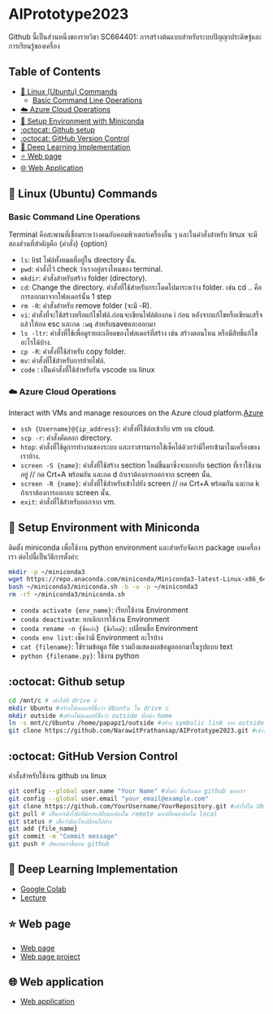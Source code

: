 # AIPrototype2023 
Github นี้เป็นส่วนหนึ่งของรายวิขา SC664401: การสร้างต้นแบบสำหรับระบบปัญญาประดิษฐ์และการเรียนรู้ของเครื่อง


## Table of Contents
- [:penguin: Linux (Ubuntu) Commands](#penguin-linux-ubuntu-commands)
  - [Basic Command Line Operations](#basic-command-line-operations)
- [:cloud: Azure Cloud Operations](#cloud-azure-cloud-operations)
- [:snake: Setup Environment with Miniconda](#snake-setup-environment-with-miniconda)
- [:octocat: Github setup](#octocat-github-setup)
- [:octocat: GitHub Version Control](#octocat-github-version-control)
- [:brain: Deep Learning Implementation](#brain-deep-learning-implementation)
- [⭐ Web page](#-web-page)
- [:globe_with_meridians: Web Application](#globe_with_meridians-web-application)

## :penguin: Linux (Ubuntu) Commands
### Basic Command Line Operations
Terminal คือสะพานที่เชื่อมระหว่างคนกับคอมพิวเตอร์เครื่องอื่น ๆ และในคำสั่งสำหรับ linux จะมีสองส่วนที่สำคัญคือ {คำสั่ง} {option}

- `ls`: list ไฟล์ทั้งหมดที่อยู่ใน directory นั้น.
- `pwd`: คำสั่งไว้ check ว่าเราอยู่ตรงไหนของ terminal.
- `mkdir`: คำสั่งสำหรับสร้าง folder (directory).
- `cd`: Change the directory. คำสั่งที่ใช้สำหรับกระโดดไปมาระหว่าง folder. เช่น cd .. คือการออกมาจากโฟลเดอร์นั้น 1 step
- `rm -R`: คำสั่งสำหรับ remove folder (จะมี -R).
- `vi`: คำสั่งที่จะใช้สร้างหรือแก้ไขไฟล์.ก่อนจะเขียนไฟล์ต้องกด i ก่อน หลังจากแก้ไขหรือเขียนเสร็จแล้วให้กด esc และกด `:wq` สำหรับsaveและออกมา
- `ls -ltr`: คำสั่งที่ใช้เพื่อดูรายละเอียดของโฟลเดอร์ที่สร้าง เช่น สร้างตอนไหน หรือมีสิทธิ์แก้ไขอะไรได้บ้าง.
- `cp -R`: คำสั่งที่ใช้สำหรับ copy folder.
- `mv`: คำสั่งที่ใช้สำหรับการย้ายไฟล์.
- `code` : เป็นคำสั่งที่ใช้สำหรับรัน vscode บน linux

### :cloud: Azure Cloud Operations
Interact with VMs and manage resources on the Azure cloud platform.[Azure](https://portal.azure.com/#home)

- `ssh {Username}@{ip_address}`: คำสั่งที่ใช้ต่อเข้ากับ vm บน cloud.
- `scp -r`: คำสั่งคัดลอก directory.
- `htop`: คำสั่งที่ใช้ดูการทำงานของระบบ และเราสารมารถใช้เช็คได้ด้วยว่ามีใครเข้ามาในเครื่องของเราบ้าง.
- `screen -S {name}`: คำสั่งที่ใช้สร้าง section ใหม่ขึ้นมาซึ่งจะแยกกับ section ที่เราใช้งานอยู่ // กด Crt+A พร้อมกัน และกด d ถ้าเราต้องการออกจาก screen นั้น.
- `screen -R {name}`: คำสั่งที่ใช้สำหรับเข้าไปยัง screen // กด Crt+A พร้อมกัน และกด k ถ้าเราต้องการออกลบ screen นั้น.
- `exit`: คำสั่งที่ใช้สำหรับออกจาก vm.

## :snake: Setup Environment with Miniconda

ติดตั้ง miniconda เพื่อใช้งาน python environment และสำหรับจัดการ package บนเครื่องเรา 
ต่อไปนี้เป็นวิธีการตั้งค่า:

```bash
mkdir -p ~/miniconda3
wget https://repo.anaconda.com/miniconda/Miniconda3-latest-Linux-x86_64.sh -O ~/miniconda3/miniconda.sh
bash ~/miniconda3/miniconda.sh -b -u -p ~/miniconda3
rm -rf ~/miniconda3/miniconda.sh
```
- `conda activate {env_name}`: เรียกใช้งาน Environment
- `conda deactivate`: ยกเลิกการใช้งาน Environment
- `conda rename -n {ชื่อเก่า} {ชื่อใหม่}`: เปลี่ยนชื่อ Environment
- `conda env list`: เช็คว่ามี Environment อะไรบ้าง
- `cat {filename}`: ใช้รวมข้อมูล file รวมถึงแสดงผลข้อมูลออกมาในรูปแบบ text
- `python {filename.py}`: ใช้งาน python

## :octocat: Github setup
```bash
cd /mnt/c # เข้าไปที่ drive c
mkdir Ubuntu #สร้างโฟลเดอร์ที่ชื่อว่า Ubuntu ใน drive c
mkdir outside #สร้างโฟลเดอร์ที่ชื่อว่า outside ที่หน้า home
ln -s mnt/c/Ubuntu /home/papapz1/outside #สร้าง symbolic link จาก outside ไป Ubuntu
git clone https://github.com/NarawitPrathansap/AIPrototype2023.git #เข้าไปใน Ubuntu แล้วโคลน github เราลงไป
```
## :octocat: GitHub Version Control
คำสั่งสำหรับใช้งาน github บน linux
```bash
git config --global user.name "Your Name" #ตั้งค่า ชื่อกับเมล github ของเรา
git config --global user.email "your_email@example.com"
git clone https://github.com/YourUsername/YourRepository.git #เข้าไปใน Ubuntu แล้วโคลน github เราลงไป
git pull # เป็นการดึงไฟล์ที่มีการเปลี่ยนแปลงใน remote มาเปลี่ยนแปลงใน local
git status # เช็คว่ามีอะไรเปลี่ยนไปบ้าง
git add {file_name} 
git commit -m "Commit message"
git push # อัพงานเราขึ้นบน github
```
## :brain: Deep Learning Implementation
- [Google Colab](https://colab.research.google.com/drive/1W0q05xSQ608i3sQaBwoY4vZvV_zOXXTK)
- [Lecture](https://github.com/NarawitPrathansap/AIPrototype2023/blob/main/Lecturedeeplr.pdf)
## ⭐ Web page
- [Web page](https://narawitprathansap.github.io/Test_webpage/)
- [Web page project]()
## :globe_with_meridians: Web application
- [Web application]()
